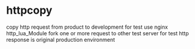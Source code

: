 httpcopy
========

copy http request from product to development  for test
use nginx http_lua_Module  fork one or more request to other test server for test
http response is original production environment
